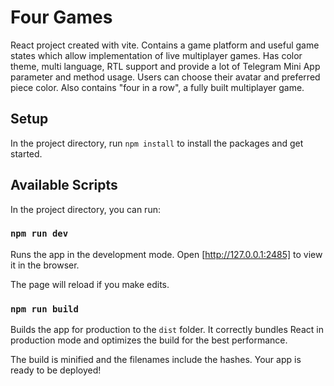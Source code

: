 # Four Games

React project created with vite. Contains a game platform and useful game states which allow implementation of live multiplayer games. Has color theme, multi language, RTL support and provide a lot of Telegram Mini App parameter and method usage. Users can choose their avatar and preferred piece color.
Also contains "four in a row", a fully built multiplayer game.

## Setup

In the project directory, run `npm install` to install the packages and get started.

## Available Scripts

In the project directory, you can run:

### `npm run dev`

Runs the app in the development mode.
Open [http://127.0.0.1:2485] to view it in the browser.

The page will reload if you make edits.

### `npm run build`

Builds the app for production to the `dist` folder.
It correctly bundles React in production mode and optimizes the build for the best performance.

The build is minified and the filenames include the hashes.
Your app is ready to be deployed!
